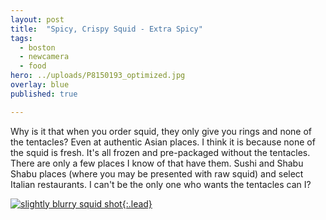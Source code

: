 ```yaml
---
layout: post
title:  "Spicy, Crispy Squid - Extra Spicy"
tags:
  - boston
  - newcamera
  - food
hero: ../uploads/P8150193_optimized.jpg
overlay: blue
published: true

---
```


Why is it that when you order squid, they only give you rings and none of the tentacles? Even at authentic Asian places. I think it is because none of the squid is fresh. It's all frozen and pre-packaged without the tentacles. There are only a few places I know of that have them. Sushi and Shabu Shabu places (where you may be presented with raw squid) and select Italian restaurants. I can't be the only one who wants the tentacles can I?

[![slightly blurry squid shot](../uploads/P8150193_optimized.jpg){:.lead}](../uploads/P8150193.jpg)
